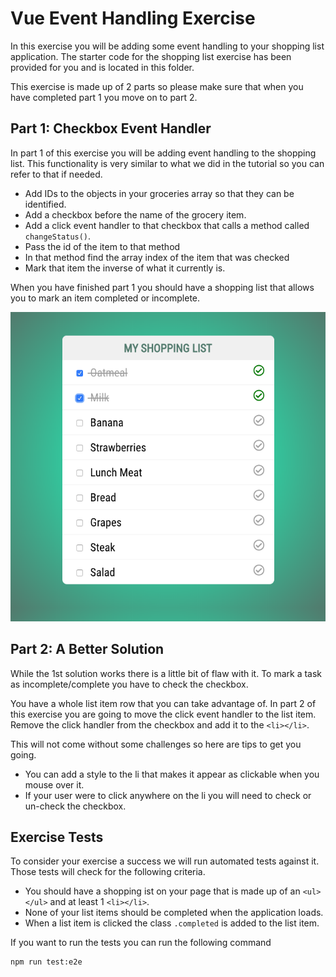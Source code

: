# Vue Event Handling Exercise

In this exercise you will be adding some event handling to your shopping list application. The starter code for the shopping list exercise has been provided for you and is located in this folder.

This exercise is made up of 2 parts so please make sure that when you have completed part 1 you move on to part 2.

## Part 1: Checkbox Event Handler

In part 1 of this exercise you will be adding event handling to the shopping list. This functionality is very similar to what we did in the tutorial so you can refer to that if needed.

* Add IDs to the objects in your groceries array so that they can be identified.
* Add a checkbox before the name of the grocery item.
* Add a click event handler to that checkbox that calls a method called `changeStatus()`.
* Pass the id of the item to that method
* In that method find the array index of the item that was checked
* Mark that item the inverse of what it currently is.

When you have finished part 1 you should have a shopping list that allows you to mark an item completed or incomplete.

![Shopping List Part 1 Complete](img/shopping-list-part1-complete.png)

## Part 2: A Better Solution

While the 1st solution works there is a little bit of flaw with it. To mark a task as incomplete/complete you have to check the checkbox.

You have a whole list item row that you can take advantage of. In part 2 of this exercise you are going to move the click event handler to the list item. Remove the click handler from the checkbox and add it to the `<li></li>`.


This will not come without some challenges so here are tips to get you going.

* You can add a style to the li that makes it appear as clickable when you mouse over it.
* If your user were to click anywhere on the li you will need to check or un-check the checkbox.

## Exercise Tests

To consider your exercise a success we will run automated tests against it. Those tests will check for the following criteria.

* You should have a shopping ist on your page that is made up of an `<ul></ul>` and at least 1 `<li></li>`.
* None of your list items should be completed when the application loads.
* When a list item is clicked the class `.completed` is added to the list item.

If you want to run the tests you can run the following command

```bash
npm run test:e2e
```